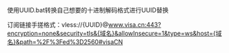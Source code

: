 使用UUID.bat转换自己想要的十进制解码格式进行UUID替换

订阅链接手搓格式：vless://{UUID}@www.visa.cn:443?encryption=none&security=tls&{域名}&allowInsecure=1&type=ws&host={域名}&path=%2F%3Fed%3D2560#visaCN
